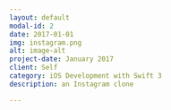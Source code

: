 ```yaml
---
layout: default
modal-id: 2
date: 2017-01-01
img: instagram.png
alt: image-alt
project-date: January 2017
client: Self
category: iOS Development with Swift 3
description: an Instagram clone

---
```

